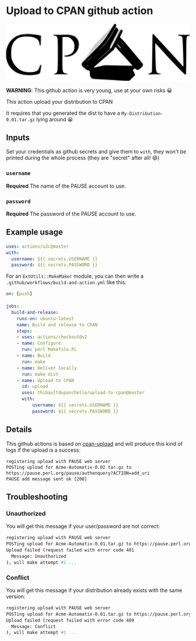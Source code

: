 # Upload to CPAN github action

![](cpan.svg)

**WARNING**: This github action is very young, use at your own risks :grinning:

This action upload your distribution to CPAN

It requires that you generated the dist to have a `My-Distribution-0.01.tar.gz` lying around :grinning:

## Inputs
Set your credentials as github secrets and give them to `with`, they won't be printed during the whole process (they are "secret" after all! :smile:)

### `username`
**Required** The name of the PAUSE account to use.

### `password`
**Required** The password of the PAUSE account to use.

## Example usage
```yml
uses: actions/u2c@master
with:
  username: ${{ secrets.USERNAME }}
  password: ${{ secrets.PASSWORD }}
```

For an `ExtUtils::MakeMaker` module, you can then write a `.github/workflows/build-and-action.yml` like this:
```yml
on: [push]

jobs:
  build-and-release:
    runs-on: ubuntu-latest
    name: Build and release to CPAN
    steps:
    - uses: actions/checkout@v2
    - name: Configure
      run: perl Makefile.PL
    - name: Build
      run: make
    - name: Deliver locally
      run: make dist
    - name: Upload to CPAN
      id: upload
      uses: thibaultduponchelle/upload-to-cpan@master
      with:
          username: ${{ secrets.USERNAME }}
          password: ${{ secrets.PASSWORD }}
```

## Details
This github actions is based on [cpan-upload](https://metacpan.org/pod/distribution/CPAN-Uploader/bin/cpan-upload) and will produce this kind of logs if the upload is a success:

```
registering upload with PAUSE web server
POSTing upload for Acme-Automatix-0.02.tar.gz to https://pause.perl.org/pause/authenquery?ACTION=add_uri
PAUSE add message sent ok [200]
```

## Troubleshooting
### Unauthorized
You will get this message if your user/password are not correct:
```bash
registering upload with PAUSE web server
POSTing upload for Acme-Automatix-0.01.tar.gz to https://pause.perl.org/pause/authenquery?ACTION=add_uri
Upload failed (request failed with error code 401
  Message: Unauthorized
), will make attempt #1 ...
```

### Conflict
You will get this message if your distribution already exists with the same version:
```bash
registering upload with PAUSE web server
POSTing upload for Acme-Automatix-0.01.tar.gz to https://pause.perl.org/pause/authenquery?ACTION=add_uri
Upload failed (request failed with error code 409
  Message: Conflict
), will make attempt #1 ...
```
